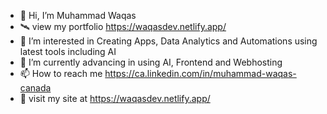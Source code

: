 - 👋 Hi, I’m Muhammad Waqas
- 🛰️ view my portfolio https://waqasdev.netlify.app/
- 👀 I’m interested in Creating Apps, Data Analytics and Automations using latest tools including AI
- 🌱 I’m currently advancing in using AI, Frontend and Webhosting
- 📫 How to reach me https://ca.linkedin.com/in/muhammad-waqas-canada
- 🚀 visit my site at https://waqasdev.netlify.app/
<!---
Muhammad-Waqas-github/Muhammad-Waqas-github is a ✨ special ✨ repository because its `README.md` (this file) appears on your GitHub profile.
You can click the Preview link to take a look at your changes.
--->
